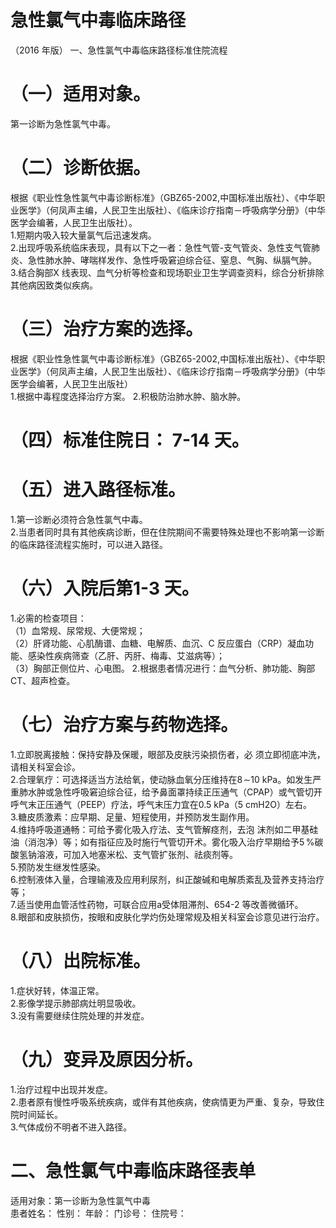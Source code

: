 # 急性氯气中毒临床路径  
（2016 年版） 一、急性氯气中毒临床路径标准住院流程  
# （一）适用对象。  
第一诊断为急性氯气中毒。  
# （二）诊断依据。  
根据《职业性急性氯气中毒诊断标准》（GBZ65-2002,中国标准出版社）、《中华职业医学》（何凤声主编，人民卫生出版社）、《临床诊疗指南－呼吸病学分册》（中华医学会编著，人民卫生出版社）。  
1.短期内吸入较大量氯气后迅速发病。  
2.出现呼吸系统临床表现，具有以下之一者：急性气管-支气管炎、急性支气管肺炎、急性肺水肿、哮喘样发作、急性呼吸窘迫综合征、窒息、气胸、纵膈气肿。  
3.结合胸部X 线表现、血气分析等检查和现场职业卫生学调查资料，综合分析排除其他病因致类似疾病。  
# （三）治疗方案的选择。  
根据《职业性急性氯气中毒诊断标准》（GBZ65-2002,中国标准出版社）、《中华职业医学》（何凤声主编，人民卫生出版社）、《临床诊疗指南－呼吸病学分册》（中华医学会编著，人民卫生出版社）  
1.根据中毒程度选择治疗方案。 2.积极防治肺水肿、脑水肿。  
# （四）标准住院日： 7-14 天。  
# （五）进入路径标准。  
1.第一诊断必须符合急性氯气中毒。  
2.当患者同时具有其他疾病诊断，但在住院期间不需要特殊处理也不影响第一诊断的临床路径流程实施时，可以进入路径。  
# （六）入院后第1-3 天。  
1.必需的检查项目：  
（1）血常规、尿常规、大便常规；  
（2）肝肾功能、心肌酶谱、血糖、电解质、血沉、C 反应蛋白（CRP）凝血功能、感染性疾病筛查（乙肝、丙肝、梅毒、艾滋病等）；  
（3）胸部正侧位片、心电图。 2.根据患者情况进行：血气分析、肺功能、胸部CT、超声检查。  
# （七）治疗方案与药物选择。  
1.立即脱离接触：保持安静及保暖，眼部及皮肤污染损伤者，必 须立即彻底冲洗，请相关科室会诊。  
2.合理氧疗：可选择适当方法给氧，使动脉血氧分压维持在$8\!\sim$10 kPa。如发生严重肺水肿或急性呼吸窘迫综合征，给予鼻面罩持续正压通气（CPAP）或气管切开呼气末正压通气（PEEP）疗法，呼气末压力宜在0.5 kPa（5 cmH2O）左右。  
3.糖皮质激素：应早期、足量、短程使用，并预防发生副作用。  
4.维持呼吸道通畅：可给予雾化吸入疗法、支气管解痉剂，去泡 沫剂如二甲基硅油（消泡净）等；如有指征应及时施行气管切开术。雾化吸入治疗早期给予$5\,\%$碳酸氢钠溶液，可加入地塞米松、支气管扩张剂、祛痰剂等。  
5.预防发生继发性感染。  
6.控制液体入量，合理输液及应用利尿剂，纠正酸碱和电解质紊乱及营养支持治疗等；  
7.适当使用血管活性药物，可联合应用$\mathrm{a}$受体阻滞剂、654-2 等改善微循环。  
8.眼部和皮肤损伤，按眼和皮肤化学灼伤处理常规及相关科室会诊意见进行治疗。  
# （八）出院标准。  
1.症状好转，体温正常。  
2.影像学提示肺部病灶明显吸收。  
3.没有需要继续住院处理的并发症。  
# （九）变异及原因分析。  
1.治疗过程中出现并发症。  
2.患者原有慢性呼吸系统疾病，或伴有其他疾病，使病情更为严重、复杂，导致住院时间延长。  
3.气体成份不明者不进入路径。  
# 二、急性氯气中毒临床路径表单  
适用对象：第一诊断为急性氯气中毒  
患者姓名：             性别：        年龄：        门诊号：         住院号：  

